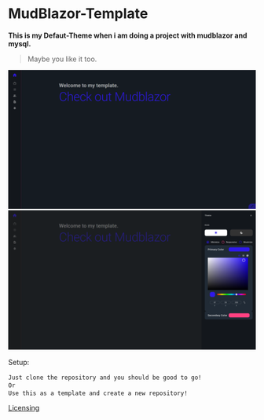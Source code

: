 # MudBlazor-Template

__This is my Defaut-Theme when i am doing a project with mudblazor and mysql.__
>Maybe you like it too.

![Index Image](/Index.png)
![Theme Image](/ThemeMenu.png)

Setup:
```
Just clone the repository and you should be good to go!
Or
Use this as a template and create a new repository!
```

[Licensing](/LICENSE)
